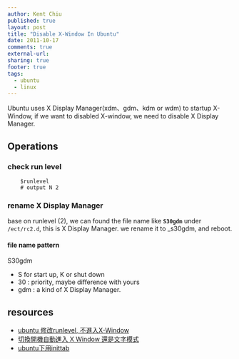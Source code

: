 ```yaml
---
author: Kent Chiu
published: true
layout: post
title: "Disable X-Window In Ubuntu"
date: 2011-10-17
comments: true
external-url:
sharing: true
footer: true
tags:
  - ubuntu
  - linux
---
```





Ubuntu uses X Display Manager(xdm、gdm、kdm or wdm) to startup X-Window,
if we want to disabled X-window, we need to disable X Display Manager.

Operations
----------

### check run level



```
    $runlevel
    # output N 2

```

### rename X Display Manager

base on runlevel (2), we can found the file name like **`S30gdm`** under
`/ect/rc2.d`, this is X Display Manager. we rename it to \_s30gdm, and
reboot.

#### file name pattern

S30gdm

-   S for start up, K or shut down
-   30 : priority, maybe difference with yours
-   gdm : a kind of X Display Manager.

resources
---------

-   [ubuntu 修改runlevel,
    不進入X-Window](http://andrewtw.wordpress.com/2007/03/20/ubuntu-%E6%9B%B4%E6%94%B9%E9%96%8B%E6%A9%9F%E9%A0%90%E8%A8%AD-runlevel%EF%BC%8C%E4%B8%8D%E9%96%8B%E5%95%9Fx-window/ "http://andrewtw.wordpress.com/2007/03/20/ubuntu-%E6%9B%B4%E6%94%B9%E9%96%8B%E6%A9%9F%E9%A0%90%E8%A8%AD-runlevel%EF%BC%8C%E4%B8%8D%E9%96%8B%E5%95%9Fx-window/")
-   [切換開機自動進入 X Window
    還是文字模式](http://wiki.linux.org.hk/w/Switch_between_entering_X_Window_mode_and_text_mode_after_boot "http://wiki.linux.org.hk/w/Switch_between_entering_X_Window_mode_and_text_mode_after_boot")
-   [ubuntu下用inittab](http://tw.myblog.yahoo.com/kk-note/article?mid=5&sc=1 "http://tw.myblog.yahoo.com/kk-note/article?mid=5&sc=1")


